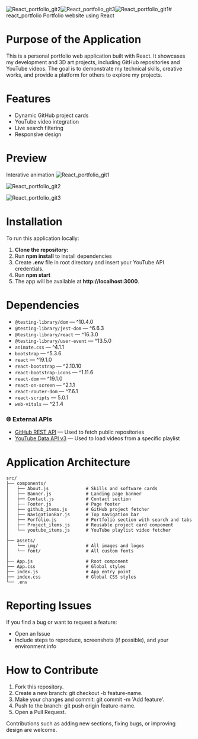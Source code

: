 ![React_portfolio_git2](https://github.com/user-attachments/assets/581563c6-dfe7-4ddb-9426-b88ca1301768)![React_portfolio_git3](https://github.com/user-attachments/assets/b8db6a01-a359-47d1-80f4-f9094a2fcf20)![React_portfolio_git1](https://github.com/user-attachments/assets/3eb0a614-397a-4b29-9742-cde5f0e2685f)# react_portfolio
 Portfolio website using React

# Purpose of the Application
This is a personal portfolio web application built with React. It showcases my development and 3D art projects, including GitHub repositories and YouTube videos. The goal is to demonstrate my technical skills, creative works, and provide a platform for others to explore my projects.

# Features
- Dynamic GitHub project cards
- YouTube video integration
- Live search filtering
- Responsive design

# Preview

Interative animation
![React_portfolio_git1](https://github.com/user-attachments/assets/e367433d-5f98-4602-a2f0-22fb8fc29793)


![React_portfolio_git2](https://github.com/user-attachments/assets/20176a34-3540-449a-ba55-89f56352971d)


![React_portfolio_git3](https://github.com/user-attachments/assets/eedeb4df-38d5-4f5e-96b0-9d5cfb4f2ae7)



# Installation

To run this application locally:

1. **Clone the repository:**
2.  Run **npm install** to install dependencies
3.  Create **.env** file in root directory and insert your YouTube API credentials.
4.  Run **npm start**
5.  The app will be available at **http://localhost:3000**.
 
  
# Dependencies
- `@testing-library/dom` — ^10.4.0  
- `@testing-library/jest-dom` — ^6.6.3  
- `@testing-library/react` — ^16.3.0  
- `@testing-library/user-event` — ^13.5.0  
- `animate.css` — ^4.1.1  
- `bootstrap` — ^5.3.6  
- `react` — ^19.1.0  
- `react-bootstrap` — ^2.10.10  
- `react-bootstrap-icons` — ^1.11.6  
- `react-dom` — ^19.1.0  
- `react-on-screen` — ^2.1.1  
- `react-router-dom` — ^7.6.1  
- `react-scripts` — 5.0.1  
- `web-vitals` — ^2.1.4  

### 🌐 External APIs

- [GitHub REST API](https://docs.github.com/en/rest) — Used to fetch public repositories  
- [YouTube Data API v3](https://developers.google.com/youtube/v3) — Used to load videos from a specific playlist

# Application Architecture
```plaintext
src/
├── components/
│   ├── About.js              # Skills and software cards
│   ├── Banner.js             # Landing page banner
│   ├── Contact.js            # Contact section
│   ├── Footer.js             # Page footer
│   ├── github_items.js       # GitHub project fetcher
│   ├── NavigationBar.js      # Top navigation bar
│   ├── Porfolio.js           # Portfolio section with search and tabs
│   ├── Project_items.js      # Reusable project card component
│   └── youtube_items.js      # YouTube playlist video fetcher
│
├── assets/
│   └── img/                  # All images and logos
│   └── font/                 # All custom fonts
│
├── App.js                    # Root component
├── App.css                   # Global styles
├── index.js                  # App entry point
├── index.css                 # Global CSS styles
└── .env 
```

# Reporting Issues
If you find a bug or want to request a feature:
- Open an Issue
- Include steps to reproduce, screenshots (if possible), and your environment info

# How to Contribute

1. Fork this repository.
2. Create a new branch: git checkout -b feature-name.
3. Make your changes and commit: git commit -m 'Add feature'.
4. Push to the branch: git push origin feature-name.
5. Open a Pull Request.

Contributions such as adding new sections, fixing bugs, or improving design are welcome.

